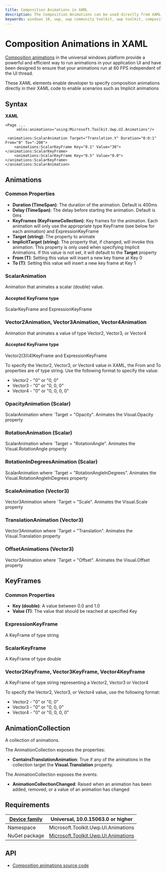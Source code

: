 ```yaml
---
title: Composition Animations in XAML
description: The Composition Animations can be used directly from XAML including with Implicit animations
keywords: windows 10, uwp, uwp community toolkit, uwp toolkit, composition animations, animation, implicit animations, XAML, implicit, composition
---
```


# Composition Animations in XAML

[Composition animations](https://docs.microsoft.com/en-us/windows/uwp/composition/composition-animation) in the universal windows platform provide a powerful and efficient way to run animations in your application UI and have been designed to ensure that your animations run at 60 FPS independent of the UI thread.

These XAML elements enable developer to specify composition animations directly in their XAML code to enable scenarios such as Implicit animations

## Syntax

**XAML**

```xaml
<Page ...
     xmlns:animations="using:Microsoft.Toolkit.Uwp.UI.Animations"/>

 <animations:ScalarAnimation Target="Translation.Y" Duration="0:0:1" From="0" To="-200">
    <animations:ScalarKeyFrame Key="0.1" Value="30"></animations:ScalarKeyFrame>
    <animations:ScalarKeyFrame Key="0.5" Value="0.0"></animations:ScalarKeyFrame>
</animations:ScalarAnimation>
```

## Animations

### Common Properties
* **Duration (TimeSpan)**: The duration of the animation. Default is 400ms
* **Delay (TimeSpan)**: The delay before starting the animation. Default is 0ms
* **KeyFrames (KeyFrameCollection)**: Key frames for the animation. Each animation will only use the appropriate type KeyFrame (see below for each animation) and ExpressionKeyFrame
* **Target (string)**: The property to animate
* **ImplicitTarget (string)**: The property that, if changed, will invoke this animation. This property is only used when specifying Implicit Animations. If this value is not set, it will default to the **Target** property
* **From (T)**: Setting this value will insert a new key frame at Key 0
* **To (T)**: Setting this value will insert a new key frame at Key 1

### ScalarAnimation

Animation that animates a scalar (double) value. 

#### Accepted KeyFrame type
ScalarKeyFrame and ExpressionKeyFrame

### Vector2Animation, Vector3Animation, Vector4Animation

Animation that animates a value of type Vector2, Vector3, or Vector4

#### Accepted KeyFrame type
Vector2(3)(4)KeyFrame and ExpressionKeyFrame

To specify the Vector2, Vector3, or Vector4 value in XAML, the From and To properties are of type string. Use the following format to specify the value:
* Vector2 - "0" or "0, 0"
* Vector3 - "0" or "0, 0, 0"
* Vector4 - "0" or "0, 0, 0, 0"

### OpacityAnimation (Scalar)

ScalarAnimation where `Target = "Opacity". Animates the Visual.Opacity property

### RotationAnimation (Scalar)

ScalarAnimation where `Target = "RotationAngle". Animates the Visual.RotationAngle property

### RotationInDegreesAnimation (Scalar)

ScalarAnimation where `Target = "RotationAngleInDegrees". Animates the Visual.RotationAngleInDegrees property

### ScaleAnimation (Vector3)

Vector3Animation where `Target = "Scale". Animates the Visual.Scale property

### TranslationAnimation (Vector3)

Vector3Animation where `Target = "Translation". Animates the Visual.Translation property

### OffsetAnimations (Vector3)

Vector3Animation where `Target = "Offset". Animates the Visual.Offset property


## KeyFrames

### Common Properties

* **Key (double)**: A value between 0.0 and 1.0
* **Value (T)**: The value that should be reached at specified Key

### ExpressionKeyFrame

A KeyFrame of type string

### ScalarKeyFrame

A KeyFrame of type double

### Vector2KeyFrame, Vector3KeyFrame, Vector4KeyFrame

A KeyFrame of type string representing a Vector2, Vector3 or Vector4

To specify the Vector2, Vector3, or Vector4 value, use the following format:
* Vector2 - "0" or "0, 0"
* Vector3 - "0" or "0, 0, 0"
* Vector4 - "0" or "0, 0, 0, 0"


## AnimationCollection

A collection of animations. 

The AnimationCollection exposes the properties:
* **ContainsTranslationAnimation**: True if any of the animations in the collection target the **Visual.Translation** property.

The AnimationCollection exposes the events:
* **AnimationCollectionChanged**: Raised when an animation has been added, removed, or a value of an animation has changed

## Requirements

| [Device family](http://go.microsoft.com/fwlink/p/?LinkID=526370) | Universal, 10.0.15063.0 or higher   |
| ---------------------------------------------------------------- | ----------------------------------- |
| Namespace                                                        | Microsoft.Toolkit.Uwp.UI.Animations |
| NuGet package | [Microsoft.Toolkit.Uwp.UI.Animations](https://www.nuget.org/packages/Microsoft.Toolkit.Uwp.UI.Animations/) |

## API

* [Composition animations source code](https://github.com/Microsoft/UWPCommunityToolkit/tree/master/Microsoft.Toolkit.Uwp.UI.Animations/CompositionAnimations)

